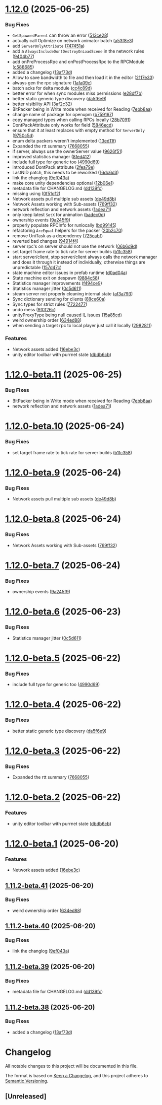 # [1.12.0](https://github.com/PurrNet/PurrNet/compare/v1.11.1...v1.12.0) (2025-06-25)


### Bug Fixes

* `GetSpawnedParent` can throw an error ([513ce28](https://github.com/PurrNet/PurrNet/commit/513ce2845c0bcc6ec06ed9ed9574219e32d58d41))
* actually call Optimize on network animator batch ([a53f8e3](https://github.com/PurrNet/PurrNet/commit/a53f8e327ea65cceb56ff09e0a884cda6c152a2c))
* add `ServerOnlyAttribute` ([747451a](https://github.com/PurrNet/PurrNet/commit/747451a54e121107f3a87f2d22238a9eca255e87))
* add a `AlwaysIncludeDontDestroyOnLoadScene` in the network rules ([9404b77](https://github.com/PurrNet/PurrNet/commit/9404b778a7fbbe5a18201886da52f4c7f3524be6))
* add onPreProcessRpc and onPostProcessRpc to the RPCModule ([c588685](https://github.com/PurrNet/PurrNet/commit/c5886856b03a774452fd0618e480baefa2bb0655))
* added a changelog ([13af73d](https://github.com/PurrNet/PurrNet/commit/13af73dceddb751b26a8d25f37d485fe79706a25))
* Allow to save bandwidth to file and then load it in the editor ([2117e33](https://github.com/PurrNet/PurrNet/commit/2117e3355b268ef455f5c56cc13d05612f33098c))
* always gen the rpc signature ([1afa09c](https://github.com/PurrNet/PurrNet/commit/1afa09c6e0c45971251da0f9a395bd281ed0074c))
* batch acks for delta module ([cc4c89d](https://github.com/PurrNet/PurrNet/commit/cc4c89dbe46d2c29e717a52d4968a0226dd5cfa5))
* better error for when sync modules miss permissions ([e28df7b](https://github.com/PurrNet/PurrNet/commit/e28df7b9587fcdf47a7ae799f0c4bb9bcda16920))
* better static generic type discovery ([da5f6e9](https://github.com/PurrNet/PurrNet/commit/da5f6e954ed4727c6f09034ab8291c0036f95a93))
* better visibility API ([3af2c32](https://github.com/PurrNet/PurrNet/commit/3af2c32f62426564feb14db552412c66ed8bfd84))
* BitPacker being in Write mode when received for Reading ([7ebb8aa](https://github.com/PurrNet/PurrNet/commit/7ebb8aa45a3fb6f3283f977da42ca44100f84c9f))
* change name of package for openupm ([b759197](https://github.com/PurrNet/PurrNet/commit/b759197c0a11986a029e7caf333d3fe44655e5da))
* copy managed types when calling RPCs locally ([28b7091](https://github.com/PurrNet/PurrNet/commit/28b70917a70429f84332b1acefcc82fedf6bf272))
* DontPackAttribute only works for field ([5846ecd](https://github.com/PurrNet/PurrNet/commit/5846ecd9a5c4f2d9a07e41361f64e67ac8ddb0ec))
* ensure that it at least replaces with empty method for `ServerOnly` ([9750c5d](https://github.com/PurrNet/PurrNet/commit/9750c5d620e05c10421c0f0578451285d58358eb))
* enum delta packers weren't implemented ([13ed11f](https://github.com/PurrNet/PurrNet/commit/13ed11f922651136ee52b3e7ab09a91c7ca52902))
* Expanded the rtt summary ([7668055](https://github.com/PurrNet/PurrNet/commit/766805521bacdba984a15deb9f8011aed71c78c5))
* if server, always use the ownerServer value ([9626f51](https://github.com/PurrNet/PurrNet/commit/9626f513957ec5db316e27807bc622786820879e))
* improved statistics manager ([8fed412](https://github.com/PurrNet/PurrNet/commit/8fed412172ffdb88d74d7b80c1d093052f10644c))
* include full type for generic too ([4990d69](https://github.com/PurrNet/PurrNet/commit/4990d6983b059c20252c9dafd80250c6b93824e0))
* introduced DontPack attribute ([2fea79e](https://github.com/PurrNet/PurrNet/commit/2fea79e8cc8e2598001e29ab73b51fe4feaf7eb9))
* LastNID patch, this needs to be reworked ([16dc6d3](https://github.com/PurrNet/PurrNet/commit/16dc6d30cec6c85eb8fad123be0a3bfee2299a5a))
* link the changlog ([9ef043a](https://github.com/PurrNet/PurrNet/commit/9ef043a70732867218d4aaf98f0d2e7c0c38fbf0))
* make core unity dependencies optional ([12b06e1](https://github.com/PurrNet/PurrNet/commit/12b06e191792bb7d1c7416621c2c500af044f935))
* metadata file for CHANGELOG.md ([dd139fc](https://github.com/PurrNet/PurrNet/commit/dd139fc066987c8942d8751d6f194a917fa9616c))
* missing using ([0f51df2](https://github.com/PurrNet/PurrNet/commit/0f51df2921e55dc28c483d4efe444267dc14fab5))
* Network assets pull multiple sub assets ([de49d8b](https://github.com/PurrNet/PurrNet/commit/de49d8b07fdabb9057336bfef4317c806e7d6357))
* Network Assets working with Sub-assets ([769ff32](https://github.com/PurrNet/PurrNet/commit/769ff32e111da0315d6c077c0e1c8e41902a8900))
* network reflection and network assets ([1adea71](https://github.com/PurrNet/PurrNet/commit/1adea71cf4a1517122a5130429500a4a99ece8fa))
* only keep latest `SetX` for animation ([badec0d](https://github.com/PurrNet/PurrNet/commit/badec0dd5b6f56b88085f4e1ea6195ff4a3d33cf))
* ownership events ([9a245f9](https://github.com/PurrNet/PurrNet/commit/9a245f9c7dd4a9a70da9daa2fd27c57db84b711f))
* properly populate RPCInfo for runlocally ([bd99145](https://github.com/PurrNet/PurrNet/commit/bd991450479f1b09bff4e2be463e9cfd8c9b567a))
* refactoring `AreEqual` helpers for the packer ([20b2c70](https://github.com/PurrNet/PurrNet/commit/20b2c70665be9960e6df05776ebe261e53a45c7b))
* remove UniTask as a dependency ([725cabf](https://github.com/PurrNet/PurrNet/commit/725cabfc54a037375e94fb16ccbcb2e1d94aead7))
* reverted bad changes ([94914f4](https://github.com/PurrNet/PurrNet/commit/94914f4b907105abf1f4646551d61210c706eff4))
* server rpc's on server should not use the network ([06b6d9d](https://github.com/PurrNet/PurrNet/commit/06b6d9d15a78c7b908367af60ffea1e1137b9115))
* set target frame rate to tick rate for server builds ([b1fc358](https://github.com/PurrNet/PurrNet/commit/b1fc35896b66e2ea69f13910962e1a82199787c7))
* start server/client, stop server/client always calls the network manager and does it through it instead of individually, otherwise things are unpredictable ([157d47c](https://github.com/PurrNet/PurrNet/commit/157d47cd8405893fd0180b9621f58fc3e6da788b))
* state machine editor issues in prefab runtime ([d0ad04a](https://github.com/PurrNet/PurrNet/commit/d0ad04a033fe5e0d860cdd11a6d1cd9be8a16c46))
* State machine exit on despawn ([9884c58](https://github.com/PurrNet/PurrNet/commit/9884c585b1aa8950b56fbc7db82d58d1039bc864))
* Statistics manager improvements ([f494ce9](https://github.com/PurrNet/PurrNet/commit/f494ce96b947ea8a69d049ed50adc39ab4432ac6))
* Statistics manager jitter ([0c5d611](https://github.com/PurrNet/PurrNet/commit/0c5d611b215a5d049c3494c58c189b3b5c4ff8b9))
* steam server not properly cleaning internal state ([af3a793](https://github.com/PurrNet/PurrNet/commit/af3a7932271bf7547e8d14bfc23a26e539aa3445))
* Sync dictionary sending for clients ([88ce60a](https://github.com/PurrNet/PurrNet/commit/88ce60a2f56e5d594a9f2c54b055eaef8790d4b9))
* Sync types for strict rules ([7722477](https://github.com/PurrNet/PurrNet/commit/7722477cba75fc22b49c6b23af70d4e4b5d57132))
* undo mess ([9f0f26c](https://github.com/PurrNet/PurrNet/commit/9f0f26c336b16ec78d6f340dd529286cf5c05fad))
* unityProxyType being null caused IL issues ([15a85cd](https://github.com/PurrNet/PurrNet/commit/15a85cd3b10ec0865965ad5fa190a68467879f3c))
* weird ownership order ([634ed88](https://github.com/PurrNet/PurrNet/commit/634ed88a8098049f9455cda503b0f5eb7cf7a96e))
* when sending a target rpc to local player just call it locally ([2982811](https://github.com/PurrNet/PurrNet/commit/2982811a01626b4f0cdf0da0378c5c25a26aa2ff))


### Features

* Network assets added ([16ebe3c](https://github.com/PurrNet/PurrNet/commit/16ebe3c4e91db8ab14f0d7c075294bae0354f33c))
* unity editor toolbar with purrnet state ([dbdb6cb](https://github.com/PurrNet/PurrNet/commit/dbdb6cb04ac88fb364826430c2a32273ad8e79b8))

# [1.12.0-beta.11](https://github.com/PurrNet/PurrNet/compare/v1.12.0-beta.10...v1.12.0-beta.11) (2025-06-25)


### Bug Fixes

* BitPacker being in Write mode when received for Reading ([7ebb8aa](https://github.com/PurrNet/PurrNet/commit/7ebb8aa45a3fb6f3283f977da42ca44100f84c9f))
* network reflection and network assets ([1adea71](https://github.com/PurrNet/PurrNet/commit/1adea71cf4a1517122a5130429500a4a99ece8fa))

# [1.12.0-beta.10](https://github.com/PurrNet/PurrNet/compare/v1.12.0-beta.9...v1.12.0-beta.10) (2025-06-24)


### Bug Fixes

* set target frame rate to tick rate for server builds ([b1fc358](https://github.com/PurrNet/PurrNet/commit/b1fc35896b66e2ea69f13910962e1a82199787c7))

# [1.12.0-beta.9](https://github.com/PurrNet/PurrNet/compare/v1.12.0-beta.8...v1.12.0-beta.9) (2025-06-24)


### Bug Fixes

* Network assets pull multiple sub assets ([de49d8b](https://github.com/PurrNet/PurrNet/commit/de49d8b07fdabb9057336bfef4317c806e7d6357))

# [1.12.0-beta.8](https://github.com/PurrNet/PurrNet/compare/v1.12.0-beta.7...v1.12.0-beta.8) (2025-06-24)


### Bug Fixes

* Network Assets working with Sub-assets ([769ff32](https://github.com/PurrNet/PurrNet/commit/769ff32e111da0315d6c077c0e1c8e41902a8900))

# [1.12.0-beta.7](https://github.com/PurrNet/PurrNet/compare/v1.12.0-beta.6...v1.12.0-beta.7) (2025-06-24)


### Bug Fixes

* ownership events ([9a245f9](https://github.com/PurrNet/PurrNet/commit/9a245f9c7dd4a9a70da9daa2fd27c57db84b711f))

# [1.12.0-beta.6](https://github.com/PurrNet/PurrNet/compare/v1.12.0-beta.5...v1.12.0-beta.6) (2025-06-23)


### Bug Fixes

* Statistics manager jitter ([0c5d611](https://github.com/PurrNet/PurrNet/commit/0c5d611b215a5d049c3494c58c189b3b5c4ff8b9))

# [1.12.0-beta.5](https://github.com/PurrNet/PurrNet/compare/v1.12.0-beta.4...v1.12.0-beta.5) (2025-06-22)


### Bug Fixes

* include full type for generic too ([4990d69](https://github.com/PurrNet/PurrNet/commit/4990d6983b059c20252c9dafd80250c6b93824e0))

# [1.12.0-beta.4](https://github.com/PurrNet/PurrNet/compare/v1.12.0-beta.3...v1.12.0-beta.4) (2025-06-22)


### Bug Fixes

* better static generic type discovery ([da5f6e9](https://github.com/PurrNet/PurrNet/commit/da5f6e954ed4727c6f09034ab8291c0036f95a93))

# [1.12.0-beta.3](https://github.com/PurrNet/PurrNet/compare/v1.12.0-beta.2...v1.12.0-beta.3) (2025-06-22)


### Bug Fixes

* Expanded the rtt summary ([7668055](https://github.com/PurrNet/PurrNet/commit/766805521bacdba984a15deb9f8011aed71c78c5))

# [1.12.0-beta.2](https://github.com/PurrNet/PurrNet/compare/v1.12.0-beta.1...v1.12.0-beta.2) (2025-06-22)


### Features

* unity editor toolbar with purrnet state ([dbdb6cb](https://github.com/PurrNet/PurrNet/commit/dbdb6cb04ac88fb364826430c2a32273ad8e79b8))

# [1.12.0-beta.1](https://github.com/PurrNet/PurrNet/compare/v1.11.2-beta.41...v1.12.0-beta.1) (2025-06-20)


### Features

* Network assets added ([16ebe3c](https://github.com/PurrNet/PurrNet/commit/16ebe3c4e91db8ab14f0d7c075294bae0354f33c))

## [1.11.2-beta.41](https://github.com/PurrNet/PurrNet/compare/v1.11.2-beta.40...v1.11.2-beta.41) (2025-06-20)


### Bug Fixes

* weird ownership order ([634ed88](https://github.com/PurrNet/PurrNet/commit/634ed88a8098049f9455cda503b0f5eb7cf7a96e))

## [1.11.2-beta.40](https://github.com/PurrNet/PurrNet/compare/v1.11.2-beta.39...v1.11.2-beta.40) (2025-06-20)


### Bug Fixes

* link the changlog ([9ef043a](https://github.com/PurrNet/PurrNet/commit/9ef043a70732867218d4aaf98f0d2e7c0c38fbf0))

## [1.11.2-beta.39](https://github.com/PurrNet/PurrNet/compare/v1.11.2-beta.38...v1.11.2-beta.39) (2025-06-20)


### Bug Fixes

* metadata file for CHANGELOG.md ([dd139fc](https://github.com/PurrNet/PurrNet/commit/dd139fc066987c8942d8751d6f194a917fa9616c))

## [1.11.2-beta.38](https://github.com/PurrNet/PurrNet/compare/v1.11.2-beta.37...v1.11.2-beta.38) (2025-06-20)


### Bug Fixes

* added a changelog ([13af73d](https://github.com/PurrNet/PurrNet/commit/13af73dceddb751b26a8d25f37d485fe79706a25))

# Changelog

All notable changes to this project will be documented in this file.

The format is based on [Keep a Changelog](https://keepachangelog.com/en/1.0.0/),
and this project adheres to [Semantic Versioning](https://semver.org/spec/v2.0.0.html).

## [Unreleased]

<!-- This section will be automatically populated by semantic-release -->

<!--
## [1.0.0] - YYYY-MM-DD
### Added
- New features

### Changed
- Changes in existing functionality

### Deprecated
- Soon-to-be removed features

### Removed
- Removed features

### Fixed
- Bug fixes

### Security
- Vulnerability fixes
-->
